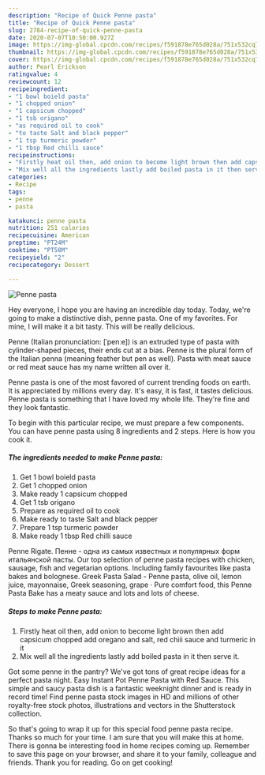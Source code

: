 ```yaml
---
description: "Recipe of Quick Penne pasta"
title: "Recipe of Quick Penne pasta"
slug: 2784-recipe-of-quick-penne-pasta
date: 2020-07-07T10:50:00.927Z
image: https://img-global.cpcdn.com/recipes/f591878e765d028a/751x532cq70/penne-pasta-recipe-main-photo.jpg
thumbnail: https://img-global.cpcdn.com/recipes/f591878e765d028a/751x532cq70/penne-pasta-recipe-main-photo.jpg
cover: https://img-global.cpcdn.com/recipes/f591878e765d028a/751x532cq70/penne-pasta-recipe-main-photo.jpg
author: Pearl Erickson
ratingvalue: 4
reviewcount: 12
recipeingredient:
- "1 bowl boield pasta"
- "1 chopped onion"
- "1 capsicum chopped"
- "1 tsb origano"
- "as required oil to cook"
- "to taste Salt and black pepper"
- "1 tsp turmeric powder"
- "1 tbsp Red chilli sauce"
recipeinstructions:
- "Firstly heat oil then, add onion to become light brown then add capsicum chopped add oregano and salt, red chiii sauce and turmeric in it"
- "Mix well all the ingredients lastly add boiled pasta in it then serve it."
categories:
- Recipe
tags:
- penne
- pasta

katakunci: penne pasta 
nutrition: 251 calories
recipecuisine: American
preptime: "PT24M"
cooktime: "PT58M"
recipeyield: "2"
recipecategory: Dessert

---
```



![Penne pasta](https://img-global.cpcdn.com/recipes/f591878e765d028a/751x532cq70/penne-pasta-recipe-main-photo.jpg)

Hey everyone, I hope you are having an incredible day today. Today, we're going to make a distinctive dish, penne pasta. One of my favorites. For mine, I will make it a bit tasty. This will be really delicious.

Penne (Italian pronunciation: [ˈpenːe]) is an extruded type of pasta with cylinder-shaped pieces, their ends cut at a bias. Penne is the plural form of the Italian penna (meaning feather but pen as well). Pasta with meat sauce or red meat sauce has my name written all over it.

Penne pasta is one of the most favored of current trending foods on earth. It is appreciated by millions every day. It's easy, it is fast, it tastes delicious. Penne pasta is something that I have loved my whole life. They're fine and they look fantastic.


To begin with this particular recipe, we must prepare a few components. You can have penne pasta using 8 ingredients and 2 steps. Here is how you cook it.

<!--inarticleads1-->

##### The ingredients needed to make Penne pasta:

1. Get 1 bowl boield pasta
1. Get 1 chopped onion
1. Make ready 1 capsicum chopped
1. Get 1 tsb origano
1. Prepare as required oil to cook
1. Make ready to taste Salt and black pepper
1. Prepare 1 tsp turmeric powder
1. Make ready 1 tbsp Red chilli sauce


Penne Rigate. Пенне - одна из самых известных и популярных форм итальянской пасты. Our top selection of penne pasta recipes with chicken, sausage, fish and vegetarian options. Including family favourites like pasta bakes and bolognese. Greek Pasta Salad - Penne pasta, olive oil, lemon juice, mayonnaise, Greek seasoning, grape · Pure comfort food, this Penne Pasta Bake has a meaty sauce and lots and lots of cheese. 

<!--inarticleads2-->

##### Steps to make Penne pasta:

1. Firstly heat oil then, add onion to become light brown then add capsicum chopped add oregano and salt, red chiii sauce and turmeric in it
1. Mix well all the ingredients lastly add boiled pasta in it then serve it.


Got some penne in the pantry? We&#39;ve got tons of great recipe ideas for a perfect pasta night. Easy Instant Pot Penne Pasta with Red Sauce. This simple and saucy pasta dish is a fantastic weeknight dinner and is ready in record time! Find penne pasta stock images in HD and millions of other royalty-free stock photos, illustrations and vectors in the Shutterstock collection. 

So that's going to wrap it up for this special food penne pasta recipe. Thanks so much for your time. I am sure that you will make this at home. There is gonna be interesting food in home recipes coming up. Remember to save this page on your browser, and share it to your family, colleague and friends. Thank you for reading. Go on get cooking!
